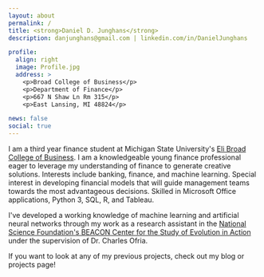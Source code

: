 ```yaml
---
layout: about
permalink: /
title: <strong>Daniel D. Junghans</strong> 
description: danjunghans@gmail.com | linkedin.com/in/DanielJunghans 

profile:
  align: right
  image: Profile.jpg
  address: >
    <p>Broad College of Business</p>
    <p>Department of Finance</p>
    <p>667 N Shaw Ln Rm 315</p>
    <p>East Lansing, MI 48824</p>

news: false
social: true
---
```

I am a third year finance student at Michigan State University's  [Eli Broad College of Business](https://broad.msu.edu/). I am a knowledgeable young finance professional eager to leverage my understanding of finance to generate creative solutions. Interests include banking, finance, and machine learning. Special interest in developing financial models that will guide management teams towards the most advantageous decisions. Skilled in Microsoft Office applications, Python 3, SQL, R, and Tableau. 

I've developed a working knowledge of machine learning and artificial neural networks through my work as a research assistant in the [National Science Foundation's BEACON Center for the Study of Evolution in Action](https://www3.beacon-center.org/) under the supervision of Dr. Charles Ofria.

If you want to look at any of my previous projects, check out my blog or projects page!
